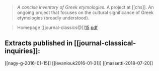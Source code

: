 > _A concise inventory of Greek etymologies_. A project at [[chs]]. An ongoing project that focuses on the cultural significance of Greek etymologies (broadly understood). 

> Homepage
> [[journal-classics@]][15](https://classics-at.chs.harvard.edu/volume/classics15-a-concise-inventory-of-greek-etymology/)
> [pdf](a/project-cige.pdf)

## Extracts published in [[journal-classical-inquiries]]:
[[nagy-g-2016-01-15]]
[[levaniouk2016-01-31]]
[[massetti-2018-07-20]]